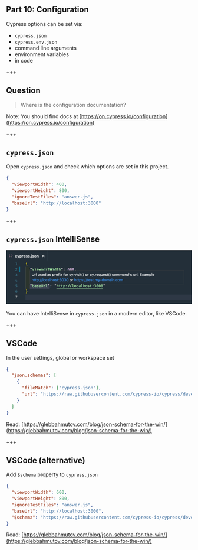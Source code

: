 ## Part 10: Configuration

Cypress options can be set via:
- `cypress.json`
- `cypress.env.json`
- command line arguments
- environment variables
- in code

+++

## Question

> Where is the configuration documentation?

Note:
You should find docs at [https://on.cypress.io/configuration](https://on.cypress.io/configuration)

+++

## `cypress.json`

Open `cypress.json` and check which options are set in this project.

```json
{
  "viewportWidth": 400,
  "viewportHeight": 800,
  "ignoreTestFiles": "answer.js",
  "baseUrl": "http://localhost:3000"
}
```

+++

## `cypress.json` IntelliSense

![`cypress.json` IntelliSense in VSCode](/slides/10-configuration/img/cypress.json-intellisense.png)

You can have IntelliSense in `cypress.json` in a modern editor, like VSCode.

+++

## VSCode

In the user settings, global or workspace set

```json
{
  "json.schemas": [
    {
      "fileMatch": ["cypress.json"],
      "url": "https://raw.githubusercontent.com/cypress-io/cypress/develop/cli/schema/cypress.schema.json"
    }
  ]
}
```

Read: [https://glebbahmutov.com/blog/json-schema-for-the-win/](https://glebbahmutov.com/blog/json-schema-for-the-win/)

+++

## VSCode (alternative)

Add `$schema` property to `cypress.json`

```json
{
  "viewportWidth": 600,
  "viewportHeight": 800,
  "ignoreTestFiles": "answer.js",
  "baseUrl": "http://localhost:3000",
  "$schema": "https://raw.githubusercontent.com/cypress-io/cypress/develop/cli/schema/cypress.schema.json"
}
```

Read: [https://glebbahmutov.com/blog/json-schema-for-the-win/](https://glebbahmutov.com/blog/json-schema-for-the-win/)
